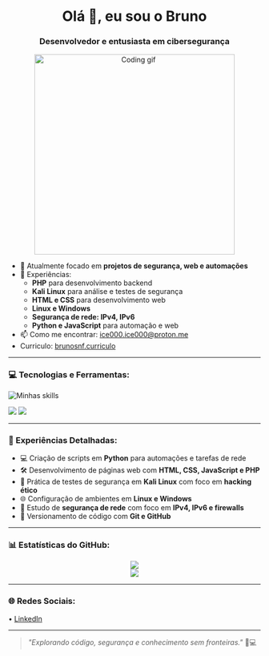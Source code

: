 <h1 align="center">Olá 👋, eu sou o Bruno</h1>
<h3 align="center">Desenvolvedor e entusiasta em cibersegurança</h3>

<p align="center">
  <img src="https://media.giphy.com/media/qgQUggAC3Pfv687qPC/giphy.gif" alt="Coding gif" width="400" />
</p>

- 🔭 Atualmente focado em **projetos de segurança, web e automações**
- 🧠 Experiências:
  - **PHP** para desenvolvimento backend
  - **Kali Linux** para análise e testes de segurança
  - **HTML e CSS** para desenvolvimento web
  - **Linux e Windows**
  - **Segurança de rede: IPv4, IPv6**
  - **Python e JavaScript** para automação e web
- 📫 Como me encontrar: ice000.ice000@proton.me
- Curriculo: [brunosnf.curriculo](https://brunosnf.github.io/curriculo-web/)

---

### 💻 Tecnologias e Ferramentas:
<p align="left">
  <img src="https://skillicons.dev/icons?i=python,php,html,css,js,git,github,vscode,windows,linux" alt="Minhas skills">
</p>
<p>
  <img src="https://img.shields.io/badge/Kali_Linux-557C94?style=for-the-badge&logo=kali-linux&logoColor=white" />
  <img src="https://img.shields.io/badge/Hacking-Ethical-green?style=for-the-badge" />
</p>

---

### 🧠 Experiências Detalhadas:

- 💻 Criação de scripts em **Python** para automações e tarefas de rede  
- 🛠️ Desenvolvimento de páginas web com **HTML, CSS, JavaScript e PHP**  
- 🧪 Prática de testes de segurança em **Kali Linux** com foco em **hacking ético**  
- 🌐 Configuração de ambientes em **Linux e Windows**  
- 🔐 Estudo de **segurança de rede** com foco em **IPv4, IPv6 e firewalls**  
- 📂 Versionamento de código com **Git e GitHub**

---

### 📊 Estatísticas do GitHub:
<p align="center">
  <img src="https://github-readme-stats.vercel.app/api?username=brunosnf&show_icons=true&theme=radical" />
  <br>
  <img src="https://github-readme-stats.vercel.app/api/top-langs/?username=brunosnf&layout=compact&theme=radical" />
</p>

---

### 🌐 Redes Sociais:
<p>
  • <a href="https://www.linkedin.com/in/bruno-nunes-14991425a/" target="_blank">LinkedIn</a> 
</p>

---

> _"Explorando código, segurança e conhecimento sem fronteiras."_ 🧠💻
